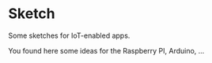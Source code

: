 # Sketch

Some sketches for IoT-enabled apps. 

You found here some ideas for the Raspberry PI, Arduino, ...
